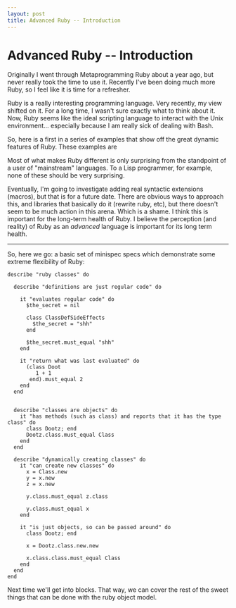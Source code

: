 ```yaml
---
layout: post
title: Advanced Ruby -- Introduction
---
```


# Advanced Ruby -- Introduction #


Originally I went through Metaprogramming Ruby about a year ago, but
never really took the time to use it. Recently I've been doing much
more Ruby, so I feel like it is time for a refresher. 

Ruby is a really interesting programming language. Very recently, my
view shifted on it. For a long time, I wasn't sure exactly what to
think about it. Now, Ruby seems like the ideal
scripting language to interact 
with the Unix environment... especially because I am really sick
of dealing with Bash.

So, here is a first in a series of examples that show off the great
dynamic features of Ruby. These examples are 

Most of what
makes Ruby different is only surprising from the standpoint of a
user of "mainstream" languages. To a Lisp programmer, for example,
none of these should be very surprising. 

Eventually, I'm going to investigate adding real syntactic
extensions (macros), but that is for a future date. 
There are obvious ways to approach this,
and libraries that basically do it (rewrite ruby, etc), 
but there doesn't seem to be much action in
this arena. Which is a shame. I think this is important for the
long-term health of 
Ruby. I believe the perception (and reality) of Ruby as an *advanced* language is
important for its long term health.


---

So, here we go: a basic set of minispec specs which demonstrate some
extreme flexibility of Ruby:

    describe "ruby classes" do
    
      describe "definitions are just regular code" do
    
        it "evaluates regular code" do
          $the_secret = nil
    
          class ClassDefSideEffects
            $the_secret = "shh"
          end
    
          $the_secret.must_equal "shh"
        end
    
        it "return what was last evaluated" do
          (class Doot
             1 + 1
           end).must_equal 2
        end
      end
    
    
      describe "classes are objects" do
        it "has methods (such as class) and reports that it has the type class" do
          class Dootz; end
          Dootz.class.must_equal Class
        end
      end
    
      describe "dynamically creating classes" do
        it "can create new classes" do
          x = Class.new
          y = x.new
          z = x.new
    
          y.class.must_equal z.class
    
          y.class.must_equal x
        end
    
        it "is just objects, so can be passed around" do
          class Dootz; end
    
          x = Dootz.class.new.new
    
          x.class.class.must_equal Class
        end
      end
    end



Next time we'll get into blocks. That way, we can cover the rest of
the sweet things that can be done with the ruby object model. 
